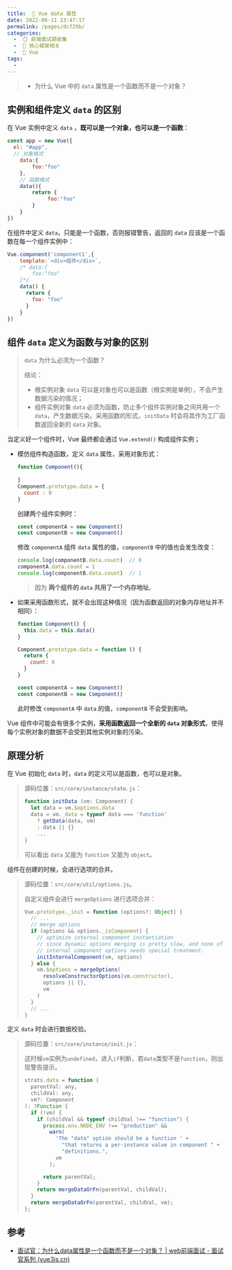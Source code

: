 ```yaml
---
title:  🍎 Vue data 属性
date: 2022-06-11 23:47:17
permalink: /pages/dcf29b/
categories:
  -  🪞 前端面试题收集
  -  🌠 核心框架相关
  -  🍎 Vue
tags:
  - 
---
```

> + 为什么 Vue 中的 `data` 属性是一个函数而不是一个对象？



## 实例和组件定义 `data` 的区别

在 Vue 实例中定义 `data` ，**既可以是一个对象，也可以是一个函数**：

```js
const app = new Vue({
  el: "#app",
  // 对象格式
    data:{
        foo:"foo"
    },
    // 函数格式
    data(){
        return {
             foo:"foo"
        }
    }
})
```



在组件中定义 `data`，只能是一个函数，否则报错警告，返回的 `data` 应该是一个函数在每一个组件实例中：
```js
Vue.component('component1',{
    template:`<div>组件</div>`,
    /* data:{
        foo:"foo"
    }*/
  	data() {
      return {
        foo: "foo"
      }
    }
})
```



## 组件 `data` 定义为函数与对象的区别

> `data` 为什么必须为一个函数？
>
> 结论：
>
> + 根实例对象 `data` 可以是对象也可以是函数（根实例是单例），不会产生数据污染的情况；
> + 组件实例对象 `data` 必须为函数，防止多个组件实例对象之间共用一个 `data`，产生数据污染。采用函数的形式，`initData` 时会将其作为工厂函数返回全新的 `data` 对象。

当定义好一个组件时，Vue 最终都会通过 `Vue.extend()` 构成组件实例；

+ 模仿组件构造函数，定义 `data` 属性，采用对象形式：

  ```js
  function Component(){
   
  }
  Component.prototype.data = {
  	count : 0
  }
  ```

  创建两个组件实例时：

  ```js
  const componentA = new Component()
  const componentB = new Component()
  ```

  修改 `componentA` 组件 `data` 属性的值，`componentB` 中的值也会发生改变：

  ```js
  console.log(componentB.data.count)  // 0
  componentA.data.count = 1
  console.log(componentB.data.count)  // 1
  ```

  > 因为 **两个组件的 `data` 共用了一个内存地址**。

+ 如果采用函数形式，就不会出现这种情况（因为函数返回的对象内存地址并不相同）：

  ```js
  function Component() {
    this.data = this.data()
  }
  
  Component.prototype.data = function () {
    return {
      count: 0
    }
  }
  
  const componentA = new Component()
  const componentB = new Component()
  ```

   此时修改 `componentA` 中 `data` 的值，`componentB` 不会受到影响。



Vue 组件中可能会有很多个实例，**采用函数返回一个全新的 `data` 对象形式**，使得每个实例对象的数据不会受到其他实例对象的污染。



## 原理分析

在 Vue 初始化 `data` 时，`data` 的定义可以是函数，也可以是对象。

> 源码位置：`src/core/instance/state.js`：
>
> ```js
> function initData (vm: Component) {
>   let data = vm.$options.data
>   data = vm._data = typeof data === 'function'
>     ? getData(data, vm)
>     : data || {}
>     ...
> }
> ```
>
> 可以看出 `data` 又能为 `function` 又能为 `object`。



组件在创建的时候，会进行选项的合并。

> 源码位置：`src/core/util/options.js`。
>
> 自定义组件会进行 `mergeOptions` 进行选项合并：
>
> ```js
> Vue.prototype._init = function (options?: Object) {
>   // ...
>   // merge options
>   if (options && options._isComponent) {
>     // optimize internal component instantiation
>     // since dynamic options merging is pretty slow, and none of the
>     // internal component options needs special treatment.
>     initInternalComponent(vm, options)
>   } else {
>     vm.$options = mergeOptions(
>       resolveConstructorOptions(vm.constructor),
>       options || {},
>       vm
>     )
>   }
>   // ...
> }
> ```



定义  `data` 时会进行数据校验。

> 源码位置：`src/core/instance/init.js`：
>
> 这时候`vm`实例为`undefined`，进入`if`判断，若`data`类型不是`function`，则出现警告提示。
>
> ```js
> strats.data = function (
>   parentVal: any,
>   childVal: any,
>   vm?: Component
> ): ?Function {
>   if (!vm) {
>     if (childVal && typeof childVal !== "function") {
>       process.env.NODE_ENV !== "production" &&
>         warn(
>           'The "data" option should be a function ' +
>             "that returns a per-instance value in component " +
>             "definitions.",
>           vm
>         );
> 
>       return parentVal;
>     }
>     return mergeDataOrFn(parentVal, childVal);
>   }
>   return mergeDataOrFn(parentVal, childVal, vm);
> };
> ```



## 参考

+ [面试官：为什么data属性是一个函数而不是一个对象？ | web前端面试 - 面试官系列 (vue3js.cn)](https://vue3js.cn/interview/vue/data.html#三、原理分析)

